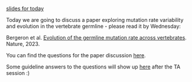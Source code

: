 [slides for today](https://github.com/cpantea/Evolutionary_Thinking_2023/blob/main/week47/Wednesday/Week47_Wed.pdf)

Today we are going to discuss a paper exploring mutation rate variability and evolution in the vertebrate germline - please read it by Wednesday:

Bergeron et al. [Evolution of the germline mutation rate across vertebrates](https://doi.org/10.1038/s41586-023-05752-y). Nature, 2023.

You can find the questions for the paper discussion [here](https://docs.google.com/document/d/1MkYnQGgFcvBw0u7UtDQlmOop_ypbN4X95F8gKfzjhtc).

Some guideline answers to the questions will show up [here](https://github.com/cpantea/Evolutionary_Thinking_2023/blob/main/week46/Wednesday/Bergeron_paper_answers.txt) after the TA session :)

